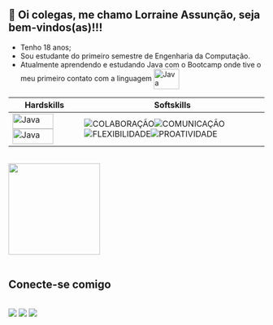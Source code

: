 ## 👋 Oi colegas, me chamo Lorraine Assunção, seja bem-vindos(as)!!!

- Tenho 18 anos;
- Sou estudante do primeiro semestre de Engenharia da Computação.
- Atualmente aprendendo e estudando Java com o Bootcamp onde tive o meu primeiro contato com a linguagem <img align="center" alt="Java" height="40" width="50" src="https://cdn.jsdelivr.net/gh/devicons/devicon/icons/java/java-original.svg" />

Hardskills| Softskills
---|---
<img align="center" alt="Java" height="30" width="80" src="https://img.shields.io/badge/Java-ED8B00?style=for-the-badge&logo=openjdk&logoColor=white" /> <img align="center" alt="Java" height="30" width="80" src="https://img.shields.io/badge/GIT-E44C30?style=for-the-badge&logo=git&logoColor=white" />|![COLABORAÇÃO](https://img.shields.io/badge/COLABORAÇÃO-ED1?style=for-the-badge&logo=java)![COMUNICAÇÃO](https://img.shields.io/badge/COMUNICAÇÃO-ED1?style=for-the-badge&logo=java)![FLEXIBILIDADE](https://img.shields.io/badge/FLEXIBILIDADE-ED1?style=for-the-badge&logo=java)![PROATIVIDADE](https://img.shields.io/badge/PROATIVIDADE-ED1?style=for-the-badge&logo=java)

<br>
<div>
  <img height="180em" src="https://github-readme-stats.vercel.app/api?username=lorraineassuncao&theme=bear"/>
</div>
<br>

## Conecte-se comigo
<br>
<div>
  <a href="https://instagram.com/lorraineassuncao" target="_blank"><img src="https://img.shields.io/badge/-Instagram-%23E4405F?style=for-the-badge&logo=instagram&logoColor=white" target="_blank"></a> 
  <a href="https://www.linkedin.com/in/lorraineassuncao" target="_blank"><img src="https://img.shields.io/badge/-LinkedIn-%230077B5?style=for-the-badge&logo=linkedin&logoColor=white" target="_blank"></a> 
  <a href="mailto:vitorialorraine49@gmail.com"><img src="https://img.shields.io/badge/-Gmail-%23333?style=for-the-badge&logo=gmail&logoColor=white" target="_blank"></a>
</div>
